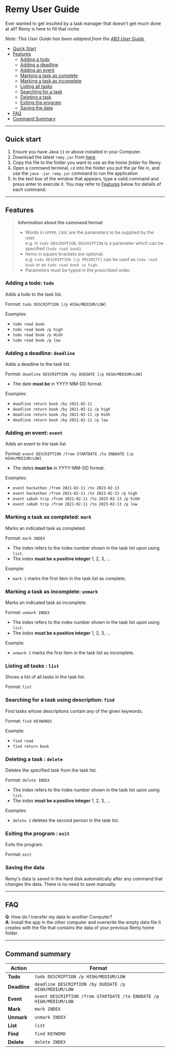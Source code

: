 # Remy User Guide

Ever wanted to get insulted by a task manager that doesn't get much done at all? Remy is here to fill that niche.

_Note: This User Guide has been adapted from
the [AB3 User Guide](https://se-education.org/addressbook-level3/UserGuide.html#features)._

* [Quick Start](#quick-start)
* [Features](#features)
    * [Adding a todo](#adding-a-todo--todo)
    * [Adding a deadline](#adding-a-deadline--deadline)
    * [Adding an event](#adding-an-event--event)
    * [Marking a task as complete](#marking-a-task-as-completed--mark)
    * [Marking a task as incomplete](#marking-a-task-as-incomplete--unmark)
    * [Listing all tasks](#listing-all-tasks--list)
    * [Searching for a task](#searching-for-a-task-using-description--find)
    * [Deleting a task](#deleting-a-task--delete)
    * [Exiting the program](#exiting-the-program--exit)
    * [Saving the data](#saving-the-data)
* [FAQ](#faq)
* [Command Summary](#command-summary)

---

## Quick start

1. Ensure you have Java `11` or above installed in your Computer.
2. Download the latest `remy.jar` from [here](https://github.com/p-xp/ip/releases).
3. Copy the file to the folder you want to use as the _home folder_ for Remy.
4. Open a command terminal, `cd` into the folder you put the jar file in, and use the `java -jar remy.jar` command to
   run the application
5. In the text box of the window that appears, type a valid command and press enter to execute it. You may refer
   to [Features](#features) below for details of each command.

---

## Features

> **Information about the command format**<br>
> - Words in `UPPER_CASE` are the parameters to be supplied by the user.<br>
    e.g. in `todo DESCRIPTION`, `DESCRIPTION` is a parameter which can be specified (`todo read book`).
> - Items in square brackets are optional.<br>
    e.g. `todo DESCRIPTION [/p PRIORITY]` can be used as `todo read book` or as `todo read book /p high`.
> - Parameters must be typed in the prescribed order.<br>

### Adding a todo: `todo`

Adds a todo to the task list.

Format: `todo DESCRIPTION [/p HIGH/MEDIUM/LOW]`

Examples:

* `todo read book`
* `todo read book /p high`
* `todo read book /p HiGh`
* `todo read book /p low`

### Adding a deadline: `deadline`

Adds a deadline to the task list.

Format: `deadline DESCRIPTION /by DUEDATE [/p HIGH/MEDIUM/LOW]`

* The date **must be** in YYYY-MM-DD format.

Examples:

* `deadline return book /by 2021-02-11`
* `deadline return book /by 2021-02-11 /p high`
* `deadline return book /by 2021-02-11 /p HiGh`
* `deadline return book /by 2021-02-11 /p low`

### Adding an event: `event`

Adds an event to the task list.

Format: `event DESCRIPTION /from STARTDATE /to ENDDATE [/p HIGH/MEDIUM/LOW]`

* The dates **must be** in YYYY-MM-DD format.

Examples:

* `event hackathon /from 2021-02-11 /to 2023-02-13`
* `event hackathon /from 2021-02-11 /to 2023-02-13 /p high`
* `event sabah trip /from 2021-02-11 /to 2023-02-13 /p hiGH`
* `event sabah trip /from 2021-02-11 /to 2023-02-13 /p low`

### Marking a task as completed: `mark`

Marks an indicated task as completed.

Format: `mark INDEX`

* The index refers to the index number shown in the task list upon using `list`.
* The index **must be a positive integer** 1, 2, 3, ...

Example:

* `mark 1` marks the first item in the task list as complete.

### Marking a task as incomplete: `unmark`

Marks an indicated task as incomplete.

Format: `unmark INDEX`

* The index refers to the index number shown in the task list upon using `list`.
* The index **must be a positive integer** 1, 2, 3, ...

Example:

* `unmark 1` marks the first item in the task list as incomplete.

### Listing all tasks : `list`

Shows a list of all tasks in the task list.

Format: `list`

### Searching for a task using description: `find`

Find tasks whose descriptions contain any of the given keywords.

Format: `find KEYWORDS`

Example:

* `find read`
* `find return book`

### Deleting a task : `delete`

Deletes the specified task from the task list.

Format: `delete INDEX`

* The index refers to the index number shown in the task list upon using `list`.
* The index **must be a positive integer** 1, 2, 3, ...

Examples:

* `delete 2` deletes the second person in the task list.

### Exiting the program : `exit`

Exits the program.

Format: `exit`

### Saving the data

Remy's data is saved in the hard disk automatically after any command that changes the data. There is no need to
save manually.

--------------------------------------------------------------------------------------------------------------------

## FAQ

**Q**: How do I transfer my data to another Computer?<br>
**A**: Install the app in the other computer and overwrite the empty data file it creates with the file that contains
the data of your previous Remy home folder.

--------------------------------------------------------------------------------------------------------------------

## Command summary

| Action       | Format                                                             |                                                                                                                                                     
|--------------|--------------------------------------------------------------------|
| **Todo**     | `todo DESCRIPTION /p HIGH/MEDIUM/LOW`                              |                                                                                                  | 
| **Deadline** | `deadline DESCRIPTION /by DUEDATE /p HIGH/MEDIUM/LOW`              |
| **Event**    | `event DESCRIPTION /from STARTDATE /to ENDDATE /p HIGH/MEDIUM/LOW` |
| **Mark**     | `mark INDEX`                                                       |
| **Unmark**   | `unmark INDEX`                                                     |
| **List**     | `list`                                                             |
| **Find**     | `find KEYWORD`                                                     |
| **Delete**   | `delete INDEX`                                                     |

